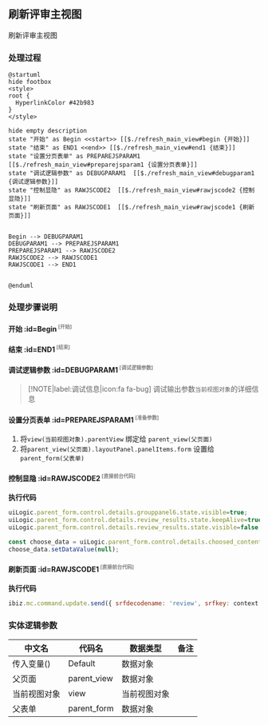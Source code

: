 ## 刷新评审主视图 <!-- {docsify-ignore-all} -->

   刷新评审主视图

### 处理过程

```plantuml
@startuml
hide footbox
<style>
root {
  HyperlinkColor #42b983
}
</style>

hide empty description
state "开始" as Begin <<start>> [[$./refresh_main_view#begin {开始}]]
state "结束" as END1 <<end>> [[$./refresh_main_view#end1 {结束}]]
state "设置分页表单" as PREPAREJSPARAM1  [[$./refresh_main_view#preparejsparam1 {设置分页表单}]]
state "调试逻辑参数" as DEBUGPARAM1  [[$./refresh_main_view#debugparam1 {调试逻辑参数}]]
state "控制显隐" as RAWJSCODE2  [[$./refresh_main_view#rawjscode2 {控制显隐}]]
state "刷新页面" as RAWJSCODE1  [[$./refresh_main_view#rawjscode1 {刷新页面}]]


Begin --> DEBUGPARAM1
DEBUGPARAM1 --> PREPAREJSPARAM1
PREPAREJSPARAM1 --> RAWJSCODE2
RAWJSCODE2 --> RAWJSCODE1
RAWJSCODE1 --> END1


@enduml
```


### 处理步骤说明

#### 开始 :id=Begin<sup class="footnote-symbol"> <font color=gray size=1>[开始]</font></sup>




#### 结束 :id=END1<sup class="footnote-symbol"> <font color=gray size=1>[结束]</font></sup>




#### 调试逻辑参数 :id=DEBUGPARAM1<sup class="footnote-symbol"> <font color=gray size=1>[调试逻辑参数]</font></sup>



> [!NOTE|label:调试信息|icon:fa fa-bug]
> 调试输出参数`当前视图对象`的详细信息

#### 设置分页表单 :id=PREPAREJSPARAM1<sup class="footnote-symbol"> <font color=gray size=1>[准备参数]</font></sup>



1. 将`view(当前视图对象).parentView` 绑定给  `parent_view(父页面)`
2. 将`parent_view(父页面).layoutPanel.panelItems.form` 设置给  `parent_form(父表单)`

#### 控制显隐 :id=RAWJSCODE2<sup class="footnote-symbol"> <font color=gray size=1>[直接前台代码]</font></sup>



<p class="panel-title"><b>执行代码</b></p>

```javascript
uiLogic.parent_form.control.details.grouppanel6.state.visible=true;
uiLogic.parent_form.control.details.review_results.state.keepAlive=true;
uiLogic.parent_form.control.details.review_results.state.visible=false;

const choose_data = uiLogic.parent_form.control.details.choosed_content;
choose_data.setDataValue(null);
```

#### 刷新页面 :id=RAWJSCODE1<sup class="footnote-symbol"> <font color=gray size=1>[直接前台代码]</font></sup>



<p class="panel-title"><b>执行代码</b></p>

```javascript
ibiz.mc.command.update.send({ srfdecodename: 'review', srfkey: context.review})
```



### 实体逻辑参数

|    中文名   |    代码名    |  数据类型      |备注 |
| --------| --------| --------  | --------   |
|传入变量(<i class="fa fa-check"/></i>)|Default|数据对象||
|父页面|parent_view|数据对象||
|当前视图对象|view|当前视图对象||
|父表单|parent_form|数据对象||
